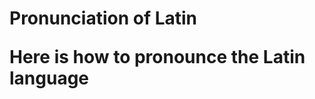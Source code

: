 <!DOCTYPE html>
<html>
    <head>
        <h1>Pronunciation of Latin</h>
    </head>
    <body>
        <p>Here is how to pronounce the Latin language</p>
    </body>
<img src="https://user-images.githubusercontent.com/68863452/88564052-0ab89580-d033-11ea-8d37-1bb9e0f4a470.jpg" class="img-responsive" alt="Asinum"/>
</html>
